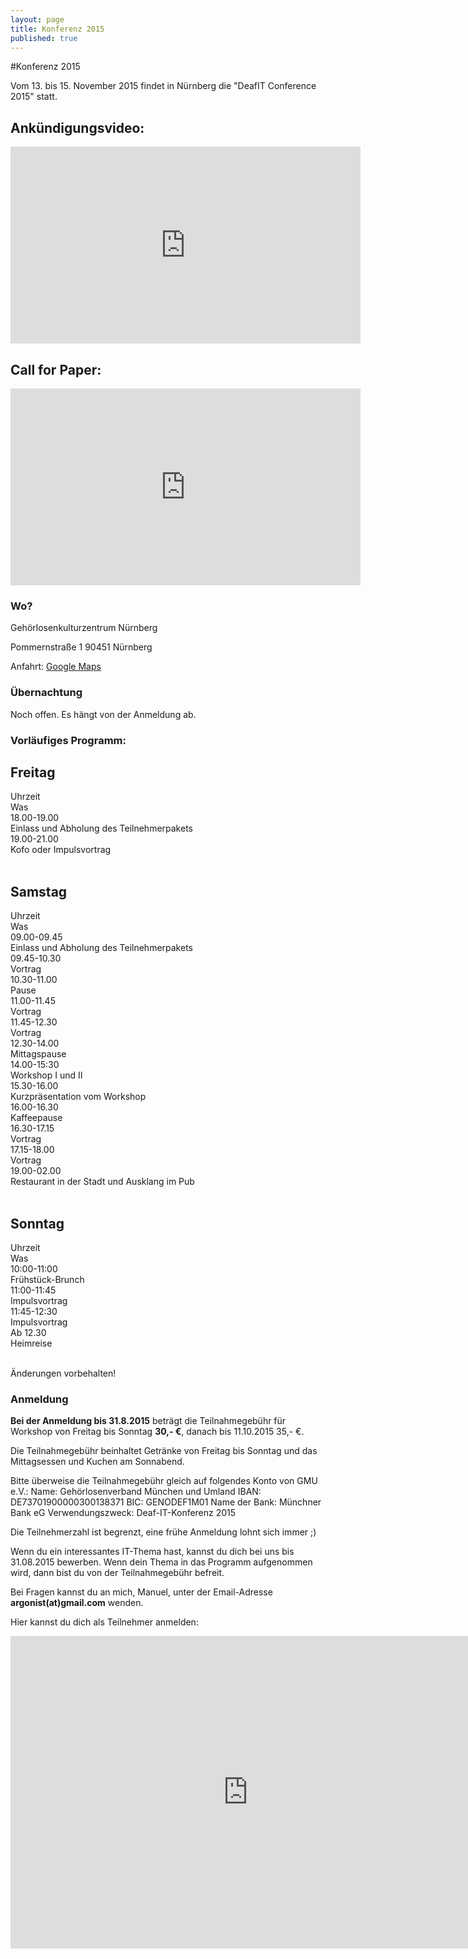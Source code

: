 ```yaml
---
layout: page
title: Konferenz 2015
published: true
---
```



#Konferenz 2015

Vom 13. bis 15. November 2015 findet in Nürnberg die "DeafIT Conference 2015" statt.

## Ankündigungsvideo:
<iframe width="560" height="315" src="https://www.youtube.com/embed/IgYucwI3lWE" frameborder="0" cc_load_policy="1"></iframe>

## Call for Paper:
<iframe width="560" height="315" src="https://www.youtube.com/embed/QNDi-0RWkl4" frameborder="0" cc_load_policy="1"></iframe>

### Wo?

Gehörlosenkulturzentrum Nürnberg

Pommernstraße 1
90451 Nürnberg

Anfahrt: [Google Maps](https://goo.gl/maps/jhK1N)

### Übernachtung
Noch offen. Es hängt von der Anmeldung ab.

### Vorläufiges Programm:

## Freitag
<!-- .container is main centered wrapper -->
<div>
  <div class="row">
    <div class="one-third column">Uhrzeit</div>
    <div class="two-thirds column">Was</div>
  </div>

  <div class="row">
    <div class="one-third column">18.00-19.00</div>
    <div class="two-thirds column">Einlass und Abholung des Teilnehmerpakets</div>
  </div>
  <div class="row">
    <div class="one-third column">19.00-21.00</div>
    <div class="two-thirds column">Kofo oder Impulsvortrag</div>
  </div>
</div> 	
<BR/>

## Samstag

<div>
  <div class="row">
    <div class="one-third column">Uhrzeit</div>
    <div class="two-thirds column">Was</div>
  </div>

  <div class="row">
    <div class="one-third column">09.00-09.45</div>
    <div class="two-thirds column">Einlass und Abholung des Teilnehmerpakets</div>
  </div>
   <div class="row">
    <div class="one-third column">09.45-10.30</div>
    <div class="two-thirds column">Vortrag</div>
  </div>
   <div class="row">
    <div class="one-third column">10.30-11.00</div>
    <div class="two-thirds column">Pause</div>
  </div>
   <div class="row">
    <div class="one-third column">11.00-11.45</div>
    <div class="two-thirds column">Vortrag</div>
  </div>
   <div class="row">
    <div class="one-third column">11.45-12.30</div>
    <div class="two-thirds column">Vortrag</div>
  </div>
   <div class="row">
    <div class="one-third column">12.30-14.00</div>
    <div class="two-thirds column">Mittagspause</div>
  </div>
   <div class="row">
    <div class="one-third column">14.00-15:30</div>
    <div class="two-thirds column">Workshop I und II</div>
  </div>
   <div class="row">
    <div class="one-third column">15.30-16.00</div>
    <div class="two-thirds column">Kurzpräsentation vom Workshop</div>
  </div>
   <div class="row">
    <div class="one-third column">16.00-16.30</div>
    <div class="two-thirds column">Kaffeepause</div>
  </div>
   <div class="row">
    <div class="one-third column">16.30-17.15</div>
    <div class="two-thirds column">Vortrag</div>
  </div>
   <div class="row">
    <div class="one-third column">17.15-18.00</div>
    <div class="two-thirds column">Vortrag</div>
  </div>
   <div class="row">
    <div class="one-third column">19.00-02.00</div>
    <div class="two-thirds column">Restaurant in der Stadt und Ausklang im Pub</div>
  </div>
  </div>
<BR/>

## Sonntag
<!-- .container is main centered wrapper -->
<div>
  <div class="row">
    <div class="one-third column">Uhrzeit</div>
    <div class="two-thirds column">Was</div>
  </div>

  <div class="row">
    <div class="one-third column">10:00-11:00</div>
    <div class="two-thirds column">Frühstück-Brunch</div>
  </div>
  <div class="row">
    <div class="one-third column">11:00-11:45</div>
    <div class="two-thirds column">Impulsvortrag</div>
  </div>
   <div class="row">
    <div class="one-third column">11:45-12:30</div>
    <div class="two-thirds column">Impulsvortrag</div>
  </div>
   <div class="row">
    <div class="one-third column">Ab 12.30</div>
    <div class="two-thirds column">Heimreise</div>
  </div>
</div> 	
<BR/>

Änderungen vorbehalten! 

### Anmeldung

**Bei der Anmeldung bis 31.8.2015** beträgt die Teilnahmegebühr für Workshop von Freitag bis Sonntag **30,- €**, danach bis 11.10.2015 35,- €.

Die Teilnahmegebühr beinhaltet Getränke von Freitag bis Sonntag und das Mittagsessen und Kuchen am Sonnabend.

Bitte überweise die Teilnahmegebühr gleich auf folgendes Konto von GMU e.V.:
Name: Gehörlosenverband München und Umland
IBAN: DE73701900000300138371
BIC: GENODEF1M01
Name der Bank: Münchner Bank eG
Verwendungszweck: Deaf-IT-Konferenz 2015

Die Teilnehmerzahl ist begrenzt, eine frühe Anmeldung lohnt sich immer ;)

Wenn du ein interessantes IT-Thema hast, kannst du dich bei uns bis 31.08.2015 bewerben. Wenn dein Thema in das Programm aufgenommen wird, dann bist du von der Teilnahmegebühr befreit.

Bei Fragen kannst du an mich, Manuel, unter der Email-Adresse **argonist(at)gmail.com** wenden.

Hier kannst du dich als Teilnehmer anmelden:

<iframe src="https://docs.google.com/forms/d/1rxgoNDV2voOZ6KK5ZJg_vE5tbF1CtOh95RFRYANarYY/viewform?embedded=true" width="760" height="500" frameborder="0" marginheight="0" marginwidth="0"></iframe>


